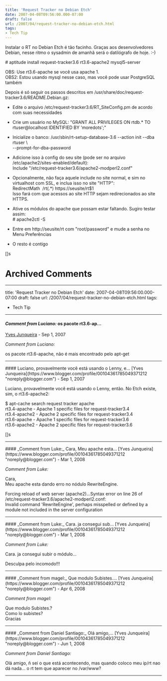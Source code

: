 ```yaml
---
title: 'Request Tracker no Debian Etch'
date: 2007-04-08T09:56:00.000-07:00
draft: false
url: /2007/04/request-tracker-no-debian-etch.html
tags: 
- Tech Tip
---
```


Instalar o RT no Debian Etch é tão facinho. Graças aos desenvolvedores Debian, nesse ritmo o sysadmin de amanhã será o datilógrafo de hoje. :-)  
  
\# aptitude install request-tracker3.6 rt3.6-apache2 mysql5-server  
  
OBS: Use rt3.6-apache se você usa apache 1.  
OBS2: Estou usando mysql nesse caso, mas você pode usar PostgreSQL também  
  
Depois é só seguir os passos descritos em /usr/share/doc/request-tracker3.6/README.Debian.gz:  

  
*   Edite o arquivo /etc/request-tracker3.6/RT\_SiteConfig.pm de acordo com suas necessidades
  
*   Crie um usuário no MySQL: "GRANT ALL PRIVILEGES ON rtdb.\* TO rtuser@localhost IDENTIFIED BY 'moredots';"
  
*   Inicialize o banco: /usr/sbin/rt-setup-database-3.6 --action init --dba rtuser \\  
    \--prompt-for-dba-password
  
*   Adicione isso à config do seu site (pode ser no arquivo  /etc/apache2/sites-enabled/default):  
    Include "/etc/request-tracker3.6/apache2-modperl2.conf"
  
*   Opcionalmente, não faça aquele include no site normal, e sim no virtualhost com SSL, e inclua isso no site "HTTP":  
    RedirectMath  /rt(.\*) https://seusite/rt$1  
    Isso fará com que acessos ao site HTTP sejam redirecionados ao site HTTPS.
  
*   Ative os módulos do apache que possam estar faltando. Sugiro testar assim:  
    \# apache2ctl -S
  
*   Entre em http://seusite/rt com "root/password" e mude a senha no Menu Preferências
  
*   O resto é contigo
  

  
\[\]s
# Archived Comments
---
title: 'Request Tracker no Debian Etch'
date: 2007-04-08T09:56:00.000-07:00
draft: false
url: /2007/04/request-tracker-no-debian-etch.html
tags: 
- Tech Tip
---

#### _Comment from Luciano:_ os pacote rt3.6-ap...
[Yves Junqueira](https://www.blogger.com/profile/00104361785049371212 "noreply@blogger.com") - <time datetime="2007-09-17T04:59:00.000-07:00">Sep 1, 2007</time>

_Comment from Luciano:_  
  
os pacote rt3.6-apache, não é mais encontrado pelo apt-get
<hr />
#### Luciano, provavelmente você está usando o Lenny, e...
[Yves Junqueira](https://www.blogger.com/profile/00104361785049371212 "noreply@blogger.com") - <time datetime="2007-09-17T06:57:00.000-07:00">Sep 1, 2007</time>

Luciano, provavelmente você está usando o Lenny, então. No Etch existe, sim, o rt3.6-apache2:  
  
$ apt-cache search request tracker apache  
rt3.4-apache - Apache 1 specific files for request-tracker3.4  
rt3.4-apache2 - Apache 2 specific files for request-tracker3.4  
rt3.6-apache - Apache 1 specific files for request-tracker3.6  
rt3.6-apache2 - Apache 2 specific files for request-tracker3.6  
  
\[\]s
<hr />
#### _Comment from Luke:_ Cara, Meu apache esta...
[Yves Junqueira](https://www.blogger.com/profile/00104361785049371212 "noreply@blogger.com") - <time datetime="2008-03-17T07:18:00.000-07:00">Mar 1, 2008</time>

_Comment from Luke:_  
  
Cara,  
Meu apache esta dando erro no nódulo RewriteEngine.  
  
Forcing reload of web server (apache2)...Syntax error on line 26 of /etc/request-tracker3.6/apache2-modperl2.conf:  
Invalid command 'RewriteEngine', perhaps misspelled or defined by a module not included in the server configuration
<hr />
#### _Comment from Luke:_ Cara. ja consegui sub...
[Yves Junqueira](https://www.blogger.com/profile/00104361785049371212 "noreply@blogger.com") - <time datetime="2008-03-17T08:06:00.000-07:00">Mar 1, 2008</time>

_Comment from Luke:_  
  
Cara. ja consegui subir o módulo...  
  
Desculpa pelo incomodo!!!
<hr />
#### _Comment from magel:_ Que modulo Subistes....
[Yves Junqueira](https://www.blogger.com/profile/00104361785049371212 "noreply@blogger.com") - <time datetime="2008-04-19T02:23:00.000-07:00">Apr 6, 2008</time>

_Comment from magel:_  
  
Que modulo Subistes.?  
Como lo subistes?  
Gracias
<hr />
#### _Comment from Daniel Santiago:_ Olá amigo,...
[Yves Junqueira](https://www.blogger.com/profile/00104361785049371212 "noreply@blogger.com") - <time datetime="2008-06-02T03:56:00.000-07:00">Jun 1, 2008</time>

_Comment from Daniel Santiago:_  
  
Olá amigo, ñ sei o que está acontecendo, mas quando coloco meu ip/rt nao dá nada... o rt tem que aparecer no /var/www?
<hr />
